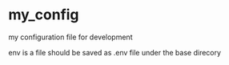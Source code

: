# my_config
my configuration file for development

env is a file should be saved as .env file under the base direcory
